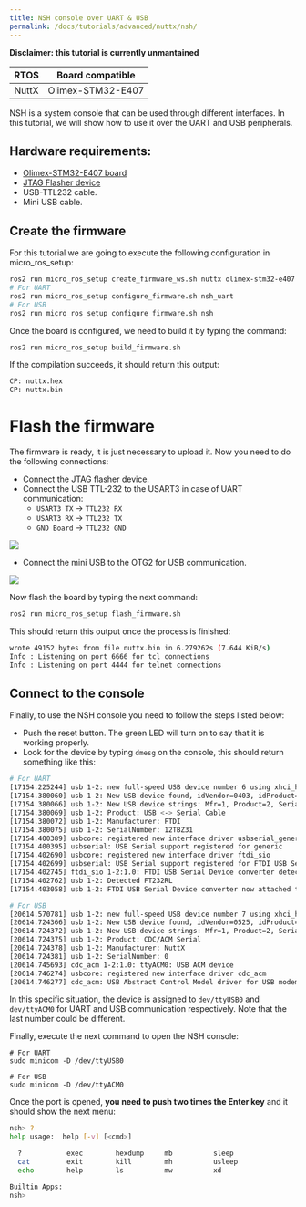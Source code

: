 ```yaml
---
title: NSH console over UART & USB
permalink: /docs/tutorials/advanced/nuttx/nsh/
---
```


**Disclaimer: this tutorial is currently unmantained**

| RTOS  | Board compatible  |
| :---: | :---------------: |
| NuttX | Olimex-STM32-E407 |

NSH is a system console that can be used through different interfaces.
In this tutorial, we will show how to use it over the UART and USB peripherals.

## Hardware requirements:

- [Olimex-STM32-E407 board](https://www.olimex.com/Products/ARM/ST/STM32-E407/open-source-hardware)
- [JTAG Flasher device](https://www.olimex.com/Products/ARM/JTAG/ARM-USB-TINY/)
- USB-TTL232 cable.
- Mini USB cable.

## Create the firmware

For this tutorial we are going to execute the following configuration in micro_ros_setup:

```bash
ros2 run micro_ros_setup create_firmware_ws.sh nuttx olimex-stm32-e407
# For UART
ros2 run micro_ros_setup configure_firmware.sh nsh_uart
# For USB
ros2 run micro_ros_setup configure_firmware.sh nsh
```

Once the board is configured, we need to build it by typing the command:

```bash
ros2 run micro_ros_setup build_firmware.sh
```

If the compilation succeeds, it should return this output:
```bash
CP: nuttx.hex
CP: nuttx.bin
```

# Flash the firmware

The firmware is ready, it is just necessary to upload it.
Now you need to do the following connections:
- Connect the JTAG flasher device.
- Connect the USB TTL-232 to the USART3 in case of UART communication:
  - `USART3 TX` -> `TTL232 RX`
  - `USART3 RX` -> `TTL232 TX`
  - `GND Board` -> `TTL232 GND`

![](images/olimex_uart.jpg)
- Connect the mini USB to the OTG2 for USB communication.

![](images/olimex_nsh_usb.jpg)

Now flash the board by typing the next command:
```bash
ros2 run micro_ros_setup flash_firmware.sh
```

This should return this output once the process is finished:

```bash
wrote 49152 bytes from file nuttx.bin in 6.279262s (7.644 KiB/s)
Info : Listening on port 6666 for tcl connections
Info : Listening on port 4444 for telnet connections
```

## Connect to the console

Finally, to use the NSH console you need to follow the steps listed below:
- Push the reset button. The green LED will turn on to say that it is working properly.
- Look for the device by typing `dmesg` on the console, this should return something like this:

```bash
# For UART
[17154.225244] usb 1-2: new full-speed USB device number 6 using xhci_hcd
[17154.380060] usb 1-2: New USB device found, idVendor=0403, idProduct=6001, bcdDevice= 6.00
[17154.380066] usb 1-2: New USB device strings: Mfr=1, Product=2, SerialNumber=3
[17154.380069] usb 1-2: Product: USB <-> Serial Cable
[17154.380072] usb 1-2: Manufacturer: FTDI
[17154.380075] usb 1-2: SerialNumber: 12TBZ31
[17154.400389] usbcore: registered new interface driver usbserial_generic
[17154.400395] usbserial: USB Serial support registered for generic
[17154.402690] usbcore: registered new interface driver ftdi_sio
[17154.402699] usbserial: USB Serial support registered for FTDI USB Serial Device
[17154.402745] ftdi_sio 1-2:1.0: FTDI USB Serial Device converter detected
[17154.402762] usb 1-2: Detected FT232RL
[17154.403058] usb 1-2: FTDI USB Serial Device converter now attached to ttyUSB0

# For USB
[20614.570781] usb 1-2: new full-speed USB device number 7 using xhci_hcd
[20614.724366] usb 1-2: New USB device found, idVendor=0525, idProduct=a4a7, bcdDevice= 1.01
[20614.724372] usb 1-2: New USB device strings: Mfr=1, Product=2, SerialNumber=3
[20614.724375] usb 1-2: Product: CDC/ACM Serial
[20614.724378] usb 1-2: Manufacturer: NuttX
[20614.724381] usb 1-2: SerialNumber: 0
[20614.745693] cdc_acm 1-2:1.0: ttyACM0: USB ACM device
[20614.746274] usbcore: registered new interface driver cdc_acm
[20614.746277] cdc_acm: USB Abstract Control Model driver for USB modems and ISDN adapters
```
In this specific situation, the device is assigned to `dev/ttyUSB0` and `dev/ttyACM0` for UART and USB communication respectively. Note that the last number could be different.

Finally, execute the next command to open the NSH console:
```
# For UART
sudo minicom -D /dev/ttyUSB0

# For USB
sudo minicom -D /dev/ttyACM0
```

Once the port is opened, **you need to push two times the Enter key** and it should show the next menu:

```bash
nsh> ?
help usage:  help [-v] [<cmd>]

  ?           exec        hexdump     mb          sleep       
  cat         exit        kill        mh          usleep      
  echo        help        ls          mw          xd          

Builtin Apps:
nsh>
```